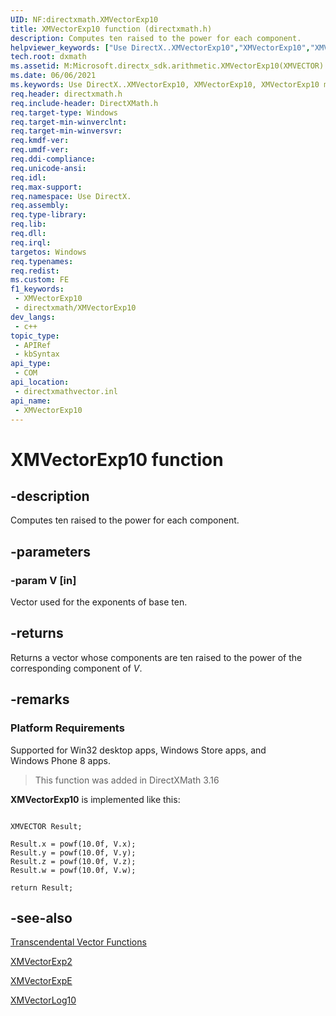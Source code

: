 ```yaml
---
UID: NF:directxmath.XMVectorExp10
title: XMVectorExp10 function (directxmath.h)
description: Computes ten raised to the power for each component.
helpviewer_keywords: ["Use DirectX..XMVectorExp10","XMVectorExp10","XMVectorExp10 method [DirectX Math Support APIs]","dxmath.xmvectorexp10"]
tech.root: dxmath
ms.assetid: M:Microsoft.directx_sdk.arithmetic.XMVectorExp10(XMVECTOR)
ms.date: 06/06/2021
ms.keywords: Use DirectX..XMVectorExp10, XMVectorExp10, XMVectorExp10 method [DirectX Math Support APIs], dxmath.xmvectorexp10
req.header: directxmath.h
req.include-header: DirectXMath.h
req.target-type: Windows
req.target-min-winverclnt:
req.target-min-winversvr:
req.kmdf-ver:
req.umdf-ver:
req.ddi-compliance:
req.unicode-ansi:
req.idl:
req.max-support:
req.namespace: Use DirectX.
req.assembly:
req.type-library:
req.lib:
req.dll:
req.irql:
targetos: Windows
req.typenames:
req.redist:
ms.custom: FE
f1_keywords:
 - XMVectorExp10
 - directxmath/XMVectorExp10
dev_langs:
 - c++
topic_type:
 - APIRef
 - kbSyntax
api_type:
 - COM
api_location:
 - directxmathvector.inl
api_name:
 - XMVectorExp10
---
```


# XMVectorExp10 function


## -description

Computes ten raised to the power for each component.

## -parameters

### -param V [in]

Vector used for the exponents of base ten.

## -returns

Returns a vector whose components are ten raised to the power of the corresponding component of <i>V</i>.

## -remarks

<h3><a id="Platform_Requirements"></a><a id="platform_requirements"></a><a id="PLATFORM_REQUIREMENTS"></a>Platform Requirements</h3>
 Supported for Win32 desktop apps, Windows Store apps, and Windows Phone 8 apps.

> This function was added in DirectXMath 3.16


<b>XMVectorExp10</b> is implemented like this:

<pre class="syntax" xml:space="preserve"><code>
XMVECTOR Result;

Result.x = powf(10.0f, V.x);
Result.y = powf(10.0f, V.y);
Result.z = powf(10.0f, V.z);
Result.w = powf(10.0f, V.w);

return Result;
</code></pre>

## -see-also

<a href="/windows/desktop/dxmath/ovw-xnamath-reference-functions-vector-transcendental">Transcendental Vector Functions</a>



<a href="/windows/desktop/api/directxmath/nf-directxmath-xmvectorexp2">XMVectorExp2</a>

<a href="/windows/desktop/api/directxmath/nf-directxmath-xmvectorexpe">XMVectorExpE</a>

<a href="/windows/desktop/api/directxmath/nf-directxmath-xmvectorlog10">XMVectorLog10</a>
